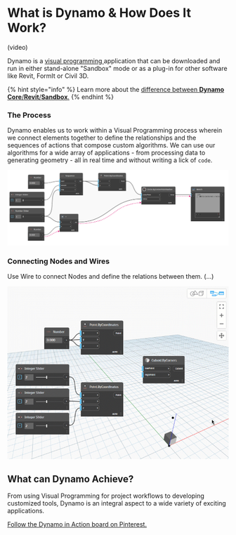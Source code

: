 # What is Dynamo & How Does It Work?

&#x20;(video)

Dynamo is a [visual programming ](broken-reference/)application that can be downloaded and run in either stand-alone "Sandbox" mode or as a plug-in for other software like Revit, FormIt or Civil 3D.

{% hint style="info" %}
Learn more about the [difference between **Dynamo Core**/**Revit**/**Sandbox**.](https://dynamobim.org/a-new-way-to-get-dynamo-sandbox/)
{% endhint %}

### The Process

Dynamo enables us to work within a Visual Programming process wherein we connect elements together to define the relationships and the sequences of actions that compose custom algorithms. We can use our algorithms for a wide array of applications - from processing data to generating geometry - all in real time and without writing a lick of `code`.

![](<../.gitbook/assets/nodes and wires - flow of data (1).jpg>)

### Connecting Nodes and Wires

Use Wire to connect Nodes and define the relations between them. (...)

![](<../.gitbook/assets/what is dynamo - connecting nodes with wires.gif>)

## What can Dynamo Achieve?

From using Visual Programming for project workflows to developing customized tools, Dynamo is an integral aspect to a wide variety of exciting applications.

[Follow the Dynamo in Action board on Pinterest.](http://www.pinterest.com/modelabnyc/dynamo-in-action/)
